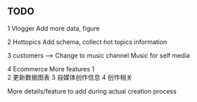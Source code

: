 ## TODO
1 Vlogger
Add more data, figure

2 Hottopics
Add schema, collect hot topics information

3 customers --> Change to music channel
Music for self media

4 Ecommerce 
More features
  1  
  2  更新数据图表
  3  自媒体创作信息
  4  创作相关

  More details/feature to add during actual creation process